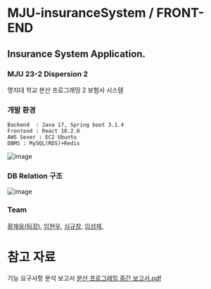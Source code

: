 # MJU-insuranceSystem / FRONT-END
## Insurance System Application.
### MJU 23-2 Dispersion 2
명지대 학교 분산 프로그래밍 2 보험사 시스템

### 개발 환경
```
Backend  : Java 17, Spring boot 3.1.4
Frontend : React 18.2.0
AWS Sever : EC2 Ubuntu
DBMS : MySQL(RDS)+Redis
```
![image](https://github.com/MJ23-2Team/InsuranceSystem-Front/assets/62841992/660a92af-35f8-4b17-a8fa-ded458ffab41)

### DB Relation 구조
![image](https://github.com/wodnd0131/InsuranceSystem/assets/62841992/137194c1-455a-4b52-a5c4-3516df0f513a)

### Team
[황재웅(팀장)](https://github.com/wodnd0131),
[임현우](https://github.com/woowal),
[심규창](https://github.com/gyuchangShim),
[임성제](https://github.com/seongje00416),


# 참고 자료
기능 요구사항 분석 보고서
[분산 프로그래밍 중간 보고서.pdf](https://github.com/wodnd0131/InsuranceSystem/files/12530592/default.pdf)


